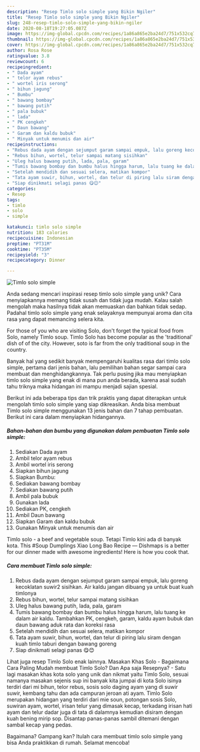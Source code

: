 ```yaml
---
description: "Resep Timlo solo simple yang Bikin Ngiler"
title: "Resep Timlo solo simple yang Bikin Ngiler"
slug: 248-resep-timlo-solo-simple-yang-bikin-ngiler
date: 2020-08-18T19:27:05.087Z
image: https://img-global.cpcdn.com/recipes/1a86a865e2ba24d7/751x532cq70/timlo-solo-simple-foto-resep-utama.jpg
thumbnail: https://img-global.cpcdn.com/recipes/1a86a865e2ba24d7/751x532cq70/timlo-solo-simple-foto-resep-utama.jpg
cover: https://img-global.cpcdn.com/recipes/1a86a865e2ba24d7/751x532cq70/timlo-solo-simple-foto-resep-utama.jpg
author: Rosa Rose
ratingvalue: 3.8
reviewcount: 6
recipeingredient:
- " Dada ayam"
- " telor ayam rebus"
- " wortel iris serong"
- " bihun jagung"
- " Bumbu"
- " bawang bombay"
- " bawang putih"
- " pala bubuk"
- " lada"
- " PK cengkeh"
- " Daun bawang"
- " Garam dan kaldu bubuk"
- " Minyak untuk menumis dan air"
recipeinstructions:
- "Rebus dada ayam dengan sejumput garam sampai empuk, lalu goreng kecoklatan suwir2 sisihkan. Air kaldu jangan dibuang ya untuk buat kuah timlonya"
- "Rebus bihun, wortel, telur sampai matang sisihkan"
- "Uleg halus bawang putih, lada, pala, garam"
- "Tumis bawang bombay dan bumbu halus hingga harum, lalu tuang ke dalam air kaldu. Tambahkan PK, cengkeh, garam, kaldu ayam bubuk dan daun bawang aduk rata dan koreksi rasa"
- "Setelah mendidih dan sesuai selera, matikan kompor"
- "Tata ayam suwir, bihun, wortel, dan telur di piring lalu siram dengan kuah timlo taburi dengan bawang goreng"
- "Siap dinikmati selagi panas 😋😊"
categories:
- Resep
tags:
- timlo
- solo
- simple

katakunci: timlo solo simple 
nutrition: 183 calories
recipecuisine: Indonesian
preptime: "PT31M"
cooktime: "PT35M"
recipeyield: "3"
recipecategory: Dinner

---
```



![Timlo solo simple](https://img-global.cpcdn.com/recipes/1a86a865e2ba24d7/751x532cq70/timlo-solo-simple-foto-resep-utama.jpg)

Anda sedang mencari inspirasi resep timlo solo simple yang unik? Cara menyiapkannya memang tidak susah dan tidak juga mudah. Kalau salah mengolah maka hasilnya tidak akan memuaskan dan bahkan tidak sedap. Padahal timlo solo simple yang enak selayaknya mempunyai aroma dan cita rasa yang dapat memancing selera kita.

For those of you who are visiting Solo, don&#39;t forget the typical food from Solo, namely Timlo soup. Timlo Solo has become popular as the &#39;traditional&#39; dish of of the city. However, soto is far from the only traditional soup in the country.

Banyak hal yang sedikit banyak mempengaruhi kualitas rasa dari timlo solo simple, pertama dari jenis bahan, lalu pemilihan bahan segar sampai cara membuat dan menghidangkannya. Tak perlu pusing jika mau menyiapkan timlo solo simple yang enak di mana pun anda berada, karena asal sudah tahu triknya maka hidangan ini mampu menjadi sajian spesial.


Berikut ini ada beberapa tips dan trik praktis yang dapat diterapkan untuk mengolah timlo solo simple yang siap dikreasikan. Anda bisa membuat Timlo solo simple menggunakan 13 jenis bahan dan 7 tahap pembuatan. Berikut ini cara dalam menyiapkan hidangannya.

<!--inarticleads1-->

##### Bahan-bahan dan bumbu yang digunakan dalam pembuatan Timlo solo simple:

1. Sediakan  Dada ayam
1. Ambil  telor ayam rebus
1. Ambil  wortel iris serong
1. Siapkan  bihun jagung
1. Siapkan  Bumbu:
1. Sediakan  bawang bombay
1. Sediakan  bawang putih
1. Ambil  pala bubuk
1. Gunakan  lada
1. Sediakan  PK, cengkeh
1. Ambil  Daun bawang
1. Siapkan  Garam dan kaldu bubuk
1. Gunakan  Minyak untuk menumis dan air


Timlo solo - a beef and vegetable soup. Tetapi Timlo kini ada di banyak kota. This #Soup Dumplings Xiao Long Bao Recipe — Dishmaps is a better for our dinner made with awesome ingredients! Here is how you cook that. 

<!--inarticleads2-->

##### Cara membuat Timlo solo simple:

1. Rebus dada ayam dengan sejumput garam sampai empuk, lalu goreng kecoklatan suwir2 sisihkan. Air kaldu jangan dibuang ya untuk buat kuah timlonya
1. Rebus bihun, wortel, telur sampai matang sisihkan
1. Uleg halus bawang putih, lada, pala, garam
1. Tumis bawang bombay dan bumbu halus hingga harum, lalu tuang ke dalam air kaldu. Tambahkan PK, cengkeh, garam, kaldu ayam bubuk dan daun bawang aduk rata dan koreksi rasa
1. Setelah mendidih dan sesuai selera, matikan kompor
1. Tata ayam suwir, bihun, wortel, dan telur di piring lalu siram dengan kuah timlo taburi dengan bawang goreng
1. Siap dinikmati selagi panas 😋😊


Lihat juga resep Timlo Solo enak lainnya. Masakan Khas Solo - Bagaimana Cara Paling Mudah membuat Timlo Solo? Dan Apa saja Resepnya? - Satu lagi masakan khas kota solo yang unik dan nikmat yaitu Timlo Solo, sesuai namanya masakan sejenis sup ini banyak kita jumpai di kota Solo isinya terdiri dari mi bihun, telor rebus, sosis solo daging ayam yang di suwir suwir, kembang tahu dan ada campuran jeroan ati ayam. Timlo Solo merupakan hidangan yang terdiri dari mie soun, potongan sosis Solo, suwiran ayam, wortel, irisan telur yang dimasak kecap, terkadang irisan hati ayam dan telur dadar juga di tata di dalamnya kemudian disiram dengan kuah bening mirip sop. Disantap panas-panas sambil ditemani dengan sambal kecap yang pedas. 

Bagaimana? Gampang kan? Itulah cara membuat timlo solo simple yang bisa Anda praktikkan di rumah. Selamat mencoba!
